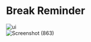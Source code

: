 # Break Reminder

![ui](https://github.com/Y3llow45/Break-reminder/assets/68009977/cb62e354-bde3-4026-9cb2-1b09f4c28f22)<br>
![Screenshot (863)](https://user-images.githubusercontent.com/68009977/227307155-02e1c1a3-9f88-4922-922e-edb55a93fc43.png)
